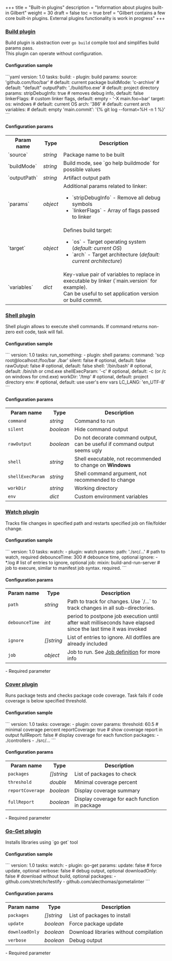 +++
title = "Built-in plugins"
description = "Information about plugins built-in Gilbert"
weight = 30
draft = false
toc = true
bref = "Gilbert contains a few core built-in plugins. External plugins functionality is work in progress"
+++

<h3 class="section-head" id="build-plugin"><a href="#build-plugin">Build plugin</a></h3>
<p>
	Build plugin is abstraction over <code>go build</code> compile tool and simplifies build params pass.
	<br />
	This plugin can operate without configuration.
</p>
<h4>Configuration sample</h4>
```yaml
version: 1.0
tasks:
	build:
	- plugin: build
	  params:
	  	source: 'github.com/foo/bar' 		# default: current package
		buildMode: 'c-archive' 				# default: "default"
		outputPath: './build/foo.exe'		# default: project directory
		params:
			stripDebugInfo: true			# removes debug info, default: false
			linkerFlags:					# custom linker flags, default: empty
			- '-X main.foo=bar'
		target:
			os: windows		# default: current OS
			arch: '386'		# default: current arch
		variables:			# default: empty
			'main.commit': '{% git log --format=%H -n 1 %}'	
```
<h4>Configuration params</h4>
<p>
	    <table>
        <tr>
            <th>Param name</th>
            <th>Type</th>
            <th>Description</th>
        </tr>
        <tr>
            <td>`source`</td>
            <td><i>string</i></td>
            <td>Package name to be built</td>
        </tr>
        <tr>
            <td>`buildMode`</td>
            <td><i>string</i></td>
            <td>Build mode, see `go help buildmode` for possible values</td>
        </tr>
        <tr>
            <td>`outputPath`</td>
            <td><i>string</i></td>
            <td>Artifact output path</td>
        </tr>
        <tr>
            <td>`params`</td>
            <td><i>object</i></td>
            <td>
                Additional params related to linker:
                <ul>
                    <li>`stripDebugInfo` - Remove all debug symbols</li>
                    <li>`linkerFlags` - Array of flags passed to linker</li>
                </ul>
            </td>
        </tr>
        <tr>
            <td>`target`</td>
            <td><i>object</i></td>
            <td>
                Defines build target:
                <ul>
                    <li>`os` - Target operating system (<i>default: current OS</i>)</li>
                    <li>`arch` - Target architecture (<i>default: current architecture</i>)</li>
                </ul>
            </td>
        </tr>
        <tr>
            <td>`variables`</td>
            <td><i>dict</i></td>
            <td>
                Key-value pair of variables to replace in executable by linker (`main.version` for example).<br />
                Can be useful to set application version or build commit.
            </td>
        </tr>
    </table>
</p>

<h3 class="section-head" id="shell-plugin"><a href="#shell-plugin">Shell plugin</a></h3>
<p>
	Shell plugin allows to execute shell commands. If command returns non-zero exit code, task will fail.
</p>
<h4>Configuration sample</h4>
```
version: 1.0
tasks:
  run_something:
  - plugin: shell
    params:
      command: 'scp root@localhost:/foo/bar ./bar'
      silent: false           # optional, default: false
      rawOutput: false        # optional, default: false
      shell: '/bin/bash'      # optional, default: /bin/sh or cmd.exe
      shellExecParam: '-c'    # optional, default: -c (or /c on windows for cmd.exe)
      workDir: '/tmp'         # optional, default: project directory
      env:                    # optional, default: use user's env vars
        LC_LANG: 'en_UTF-8'
```
<h4>Configuration params</h4>
<p>
	    <table>
        <tr>
            <th>Param name</th>
            <th>Type</th>
            <th>Description</th>
        </tr>
        <tr>
            <td class="param-required"><code>command</code></td>
            <td><i>string</i></td>
            <td>Command to run</td>
        </tr>
        <tr>
            <td><code>silent</code></td>
            <td><i>boolean</i></td>
            <td>Hide command output</td>
        </tr>
        <tr>
            <td><code>rawOutput</code></td>
            <td><i>boolean</i></td>
            <td>Do not decorate command output, can be useful if command output seems ugly</td>
        </tr>
        <tr>
            <td><code>shell</code></td>
            <td><i>string</i></td>
            <td>Shell executable, not recommended to change on <b>Windows</b></td>
        </tr>
        <tr>
            <td><code>shellExecParam</code></td>
            <td><i>string</i></td>
            <td>Shell command argument, not recommended to change</td>
        </tr>
        <tr>
            <td><code>workDir</code></td>
            <td><i>string</i></td>
            <td>Working directory</td>
        </tr>
        <tr>
            <td><code>env</code></td>
            <td><i>dict</i></td>
            <td>Custom environment variables</td>
        </tr>
    </table>
</p>
<h3 class="section-head" id="watch-plugin"><a href="#watch-plugin">Watch plugin</a></h3>
<p>
	Tracks file changes in specified path and restarts specified job on file/folder change.
</p>
<h4>Configuration sample</h4>
```
version: 1.0
tasks:
  watch:
  - plugin: watch
    params:
      path: './src/...'   # path to watch, required
      debounceTime: 300   # debounce time, optional
      ignore:
      - *.log             # list of entries to ignore, optional
      job:
        mixin: build-and-run-server # job to execure, similar to manifest job syntax. required.
```
<h4>Configuration params</h4>
<p>
	    <table>
        <tr>
            <th>Param name</th>
            <th>Type</th>
            <th>Description</th>
        </tr>
        <tr>
            <td class="param-required"><code>path</code></td>
            <td><i>string</i></td>
            <td>Path to track for changes. Use `/...` to track changes in all sub-directories.</td>
        </tr>
        <tr>
            <td><code>debounceTime</code></td>
            <td><i>int</i></td>
            <td>period to postpone job execution until after wait milliseconds have elapsed since the last time it was invoked</td>
        </tr>
        <tr>
            <td><code>ignore</code></td>
            <td><i>[]string</i></td>
            <td>List of entries to ignore. All dotfiles are already included</td>
        </tr>
        <tr>
            <td><code>job</code></td>
            <td><i>object</i></td>
            <td>Job to run. See <a href="../schema/#tasks">Job definition</a> for more info</td>
        </tr>
    </table>
</p>
<p>
  <span class="param-required"></span> - Required parameter<br />
</p>

<h3 class="section-head" id="watch-plugin"><a href="#watch-plugin">Cover plugin</a></h3>
<p>
    Runs package tests and checks package code coverage. Task fails if code coverage is below specified threshold.
</p>
<h4>Configuration sample</h4>
```
version: 1.0
tasks:
  coverage:
  - plugin: cover
    params:
      threshold: 60.5       # minimal coverage percent
      reportCoverage: true  # show coverage report in output
      fullReport: false     # display coverage for each function
      packages:
      - ./controllers
      - ./src/...
```
<h4>Configuration params</h4>
<p>
	    <table>
        <tr>
            <th>Param name</th>
            <th>Type</th>
            <th>Description</th>
        </tr>
        <tr>
            <td class="param-required"><code>packages</code></td>
            <td><i>[]string</i></td>
            <td>List of packages to check</td>
        </tr>
        <tr>
            <td class="param-required"><code>threshold</code></td>
            <td><i>double</i></td>
            <td>Minimal coverage percent</td>
        </tr>
        <tr>
            <td><code>reportCoverage</code></td>
            <td><i>boolean</i></td>
            <td>Display coverage summary</td>
        </tr>
        <tr>
            <td><code>fullReport</code></td>
            <td><i>boolean</i></td>
            <td>Display coverage for each function in package</td>
        </tr>
    </table>
</p>
<p>
  <span class="param-required"></span> - Required parameter<br />
</p>

<h3 class="section-head" id="go-get-plugin"><a href="#go-get-plugin">Go-Get plugin</a></h3>
<p>
	Installs libraries using `go get` tool
</p>
<h4>Configuration sample</h4>
```
version: 1.0
tasks:
  watch:
  - plugin: go-get
    params:
      update: false       # force update, optional
      verbose: false      # debug output, optional
      downloadOnly: false # download without build, optional
      packages:
      - github.com/stretchr/testify
      - github.com/alecthomas/gometalinter
```
<h4>Configuration params</h4>
<p>
	    <table>
        <tr>
            <th>Param name</th>
            <th>Type</th>
            <th>Description</th>
        </tr>
        <tr>
            <td class="param-required"><code>packages</code></td>
            <td><i>[]string</i></td>
            <td>List of packages to install</td>
        </tr>
        <tr>
            <td><code>update</code></td>
            <td><i>boolean</i></td>
            <td>Force package update</td>
        </tr>
        <tr>
            <td><code>downloadOnly</code></td>
            <td><i>boolean</i></td>
            <td>Download libraries without compilation</td>
        </tr>
        <tr>
            <td><code>verbose</code></td>
            <td><i>boolean</i></td>
            <td>Debug output</td>
        </tr>
    </table>
</p>
<p>
  <span class="param-required"></span> - Required parameter<br />
</p>
